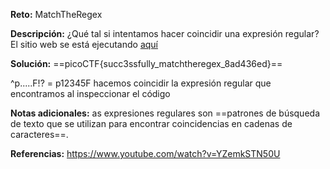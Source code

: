 **Reto:** MatchTheRegex

**Descripción:**
¿Qué tal si intentamos hacer coincidir una expresión regular?El sitio web se está ejecutando [aquí](http://saturn.picoctf.net:58090/) 

**Solución:**
==picoCTF{succ3ssfully_matchtheregex_8ad436ed}==

^p.....F!? = p12345F
hacemos coincidir la expresión regular que encontramos al inspeccionar el código 


**Notas adicionales:**
as expresiones regulares son ==patrones de búsqueda de texto que se utilizan para encontrar coincidencias en cadenas de caracteres==.

**Referencias:**
https://www.youtube.com/watch?v=YZemkSTN50U

